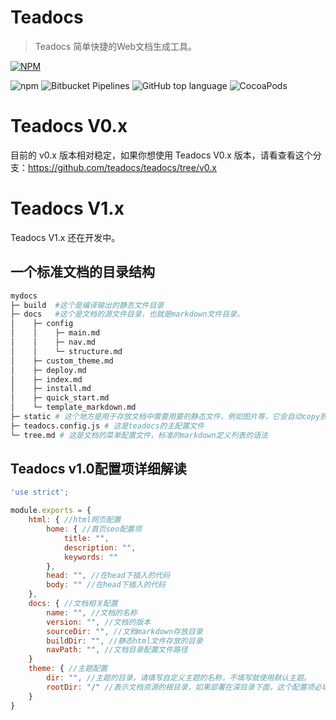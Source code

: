 # Teadocs

> Teadocs 简单快捷的Web文档生成工具。

[![NPM](https://nodei.co/npm/teadocs.png)](https://nodei.co/npm/teadocs/)

![npm](https://img.shields.io/npm/dw/teadocs.svg)
![Bitbucket Pipelines](https://img.shields.io/bitbucket/pipelines/atlassian/adf-builder-javascript.svg)
![GitHub top language](https://img.shields.io/github/languages/top/badges/shields.svg) 
![CocoaPods](https://img.shields.io/cocoapods/l/AFNetworking.svg)

# Teadocs V0.x

目前的 v0.x 版本相对稳定，如果你想使用 Teadocs V0.x 版本，请看查看这个分支：https://github.com/teadocs/teadocs/tree/v0.x

# Teadocs V1.x

Teadocs V1.x 还在开发中。

## 一个标准文档的目录结构

```python
mydocs
├─ build  #这个是编译输出的静态文件目录
├─ docs   #这个是文档的源文件目录，也就是markdown文件目录。
│    ├─ config
│    │    ├─ main.md
│    │    ├─ nav.md
│    │    └─ structure.md
│    ├─ custom_theme.md
│    ├─ deploy.md
│    ├─ index.md
│    ├─ install.md
│    ├─ quick_start.md
│    └─ template_markdown.md
├─ static # 这个地方是用于存放文档中需要用要的静态文件，例如图片等，它会自动copy到build目录下。
├─ teadocs.config.js # 这是teadocs的主配置文件
└─ tree.md # 这是文档的菜单配置文件，标准的markdown定义列表的语法
```

## Teadocs v1.0配置项详细解读

```js
'use strict';

module.exports = {
    html: { //html网页配置
        home: { //首页seo配置项
            title: "",
            description: "",
            keywords: ""
        },
        head: "", //在head下插入的代码
        body: "" //在head下插入的代码
    },
    docs: { //文档相关配置
        name: "", //文档的名称
        version: "", //文档的版本
        sourceDir: "", //文档markdown存放目录
        buildDir: "", //静态html文件存放的目录
        navPath: "", //文档目录配置文件路径
    }
    theme: { //主题配置
        dir: "", //主题的目录，请填写自定义主题的名称，不填写就使用默认主题。
        rootDir: "/" //表示文档资源的根目录，如果部署在深目录下面，这个配置项必填，不然会出现找不到资源路径的错误。
    }
}
```
